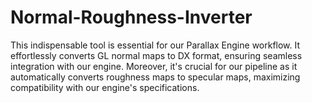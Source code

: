 # Normal-Roughness-Inverter

This indispensable tool is essential for our Parallax Engine workflow. It effortlessly converts GL normal maps to DX format, ensuring seamless integration with our engine. Moreover, it's crucial for our pipeline as it automatically converts roughness maps to specular maps, maximizing compatibility with our engine's specifications.
